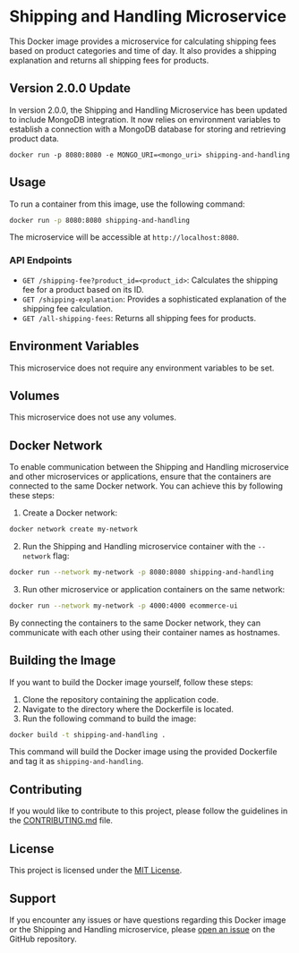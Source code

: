 # Shipping and Handling Microservice

This Docker image provides a microservice for calculating shipping fees based on product categories and time of day. It also provides a shipping explanation and returns all shipping fees for products.

## Version 2.0.0 Update

In version 2.0.0, the Shipping and Handling Microservice has been updated to include MongoDB integration. It now relies on environment variables to establish a connection with a MongoDB database for storing and retrieving product data.

```
docker run -p 8080:8080 -e MONGO_URI=<mongo_uri> shipping-and-handling
```

## Usage

To run a container from this image, use the following command:

```bash
docker run -p 8080:8080 shipping-and-handling
```

The microservice will be accessible at `http://localhost:8080`.

### API Endpoints

- `GET /shipping-fee?product_id=<product_id>`: Calculates the shipping fee for a product based on its ID.
- `GET /shipping-explanation`: Provides a sophisticated explanation of the shipping fee calculation.
- `GET /all-shipping-fees`: Returns all shipping fees for products.

## Environment Variables

This microservice does not require any environment variables to be set.

## Volumes

This microservice does not use any volumes.

## Docker Network

To enable communication between the Shipping and Handling microservice and other microservices or applications, ensure that the containers are connected to the same Docker network. You can achieve this by following these steps:

1. Create a Docker network:

  ```bash
  docker network create my-network
  ```

2. Run the Shipping and Handling microservice container with the `--network` flag:

  ```bash
  docker run --network my-network -p 8080:8080 shipping-and-handling
  ```

3. Run other microservice or application containers on the same network:

  ```bash
  docker run --network my-network -p 4000:4000 ecommerce-ui
  ```

By connecting the containers to the same Docker network, they can communicate with each other using their container names as hostnames.

## Building the Image

If you want to build the Docker image yourself, follow these steps:

1. Clone the repository containing the application code.
2. Navigate to the directory where the Dockerfile is located.
3. Run the following command to build the image:

  ```bash
  docker build -t shipping-and-handling .
  ```

  This command will build the Docker image using the provided Dockerfile and tag it as `shipping-and-handling`.

## Contributing

If you would like to contribute to this project, please follow the guidelines in the [CONTRIBUTING.md](./CONTRIBUTING.md) file.

## License

This project is licensed under the [MIT License](./LICENSE).

## Support

If you encounter any issues or have questions regarding this Docker image or the Shipping and Handling microservice, please [open an issue](https://github.com/your-repo/issues) on the GitHub repository.

